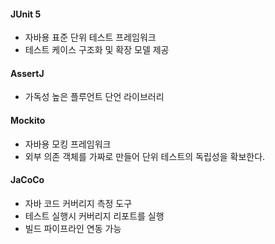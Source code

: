 #### JUnit 5
- 자바용 표준 단위 테스트 프레임워크
- 테스트 케이스 구조화 및 확장 모델 제공
#### AssertJ
- 가독성 높은 플루언트 단언 라이브러리
#### Mockito
- 자바용 모킹 프레임워크
- 외부 의존 객체를 가짜로 만들어 단위 테스트의 독립성을 확보한다.
#### JaCoCo
- 자바 코드 커버리지 측정 도구
- 테스트 실행시 커버리지 리포트를 실행
-  빌드 파이프라인 연동 가능